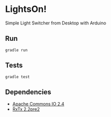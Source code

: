 # LightsOn!
Simple Light Switcher from Desktop with Arduino

## Run
`gradle run`
## Tests
`gradle test`

## Dependencies 
* [Apache Commons IO 2.4](http://commons.apache.org/proper/commons-io/)
* [RxTx 2.2pre2](http://rxtx.qbang.org/)
